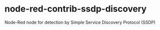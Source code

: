 node-red-contrib-ssdp-discovery
===============================

Node-Red node for detection by Simple Service Discovery Protocol (SSDP)
